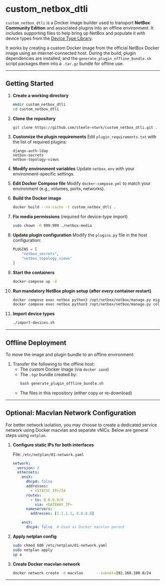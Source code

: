 
# custom_netbox_dtli

`custom_netbox_dtli` is a Docker image builder used to transport **NetBox Community Edition** and associated plugins into an offline environment. It includes supporting files to help bring up NetBox and populate it with device types from the [Device Type Library](https://github.com/netbox-community/devicetype-library).

It works by creating a custom Docker image from the official NetBox Docker image using an internet-connected host. During the build, plugin dependencies are installed, and the `generate_plugin_offline_bundle.sh` script packages them into a `.tar.gz` bundle for offline use.

---

## Getting Started

1. **Create a working directory**
   ```bash
   mkdir custom_netbox_dtli
   cd custom_netbox_dtli
   ```

2. **Clone the repository**
   ```bash
   git clone https://github.com/steele-ntwrk/custom_netbox_dtli.git .
   ```

3. **Customize the plugin requirements**
   Edit `plugin_requirements.txt` with the list of required plugins:
   ```text
   django-auth-ldap
   netbox-secrets
   netbox-topology-views
   ```

4. **Modify environment variables**
   Update `netbox.env` with your environment-specific settings.

5. **Edit Docker Compose file**
   Modify `docker-compose.yml` to match your environment (e.g., volumes, ports, networks).

6. **Build the Docker image**
   ```bash
   docker build --no-cache -t custom_netbox_dtli .
   ```

7. **Fix media permissions** (required for device-type import)
   ```bash
   sudo chown -R 999:999 ./netbox-media
   ```

8. **Update plugin configuration**
   Modify the `plugins.py` file in the host configuration:
   ```python
   PLUGINS = [
       "netbox_secrets",
       "netbox_topology_views"
   ]
   ```

9. **Start the containers**
   ```bash
   docker-compose up -d
   ```

10. **Run mandatory NetBox plugin setup (after *every* container restart)**
    ```bash
    docker compose exec netbox python3 /opt/netbox/netbox/manage.py migrate
    docker compose exec netbox python3 /opt/netbox/netbox/manage.py collectstatic --no-input
    ```

11. **Import device types**
    ```bash
    ./import-devices.sh
    ```

---

## Offline Deployment

To move the image and plugin bundle to an offline environment:

1. Transfer the following to the offline host:
   - The custom Docker image (via `docker save`)
   - The `.tgz` bundle created by:
     ```bash
     bash generate_plugin_offline_bundle.sh
     ```
   - The files in this repository (either copy or re-download)

---

## Optional: Macvlan Network Configuration

For better network isolation, you may choose to create a dedicated service network using Docker macvlan and separate vNICs. Below are general steps using `netplan`.

1. **Configure static IPs for both interfaces**

   File: `/etc/netplan/01-network.yaml`
   ```yaml
   network:
     version: 2
     ethernets:
       ensX:
         dhcp4: false
         addresses:
           - <STATIC_IP>/24
         routes:
           - to: 0.0.0.0/0
             via: <GATEWAY_IP>
         nameservers:
           addresses: [1.1.1.1, 8.8.8.8]

       ensY:
         dhcp4: false  # Used as Docker macvlan parent
   ```

2. **Apply netplan config**
   ```bash
   sudo chmod 600 /etc/netplan/01-network.yaml
   sudo netplan apply
   ip a
   ```

3. **Create Docker macvlan network**
   ```bash
   docker network create -d macvlan      --subnet=192.168.100.0/24      --gateway=192.168.100.1      -o parent=ensY      pubMacvlanNet
   ```

---
